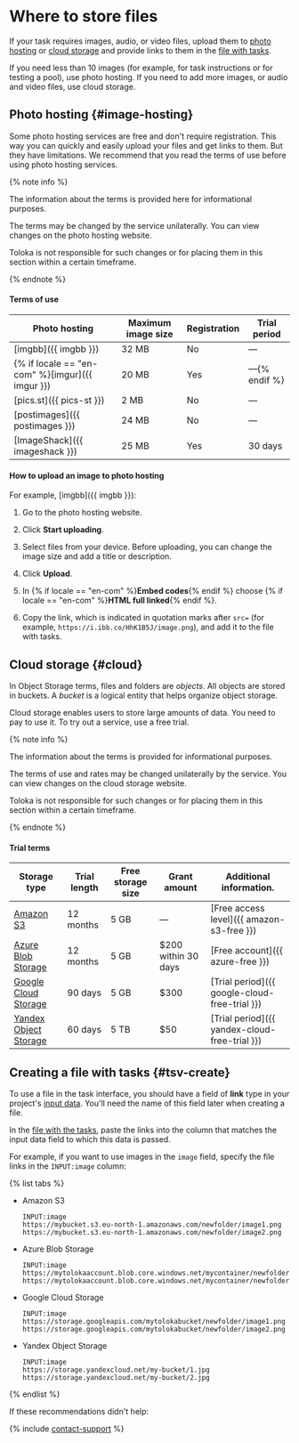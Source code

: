 # Where to store files

If your task requires images, audio, or video files, upload them to [photo hosting](#image-hosting) or [cloud storage](#cloud) and provide links to them in the [file with tasks](../../glossary.md#tsv).

If you need less than 10 images (for example, for task instructions or for testing a pool), use photo hosting. If you need to add more images, or audio and video files, use cloud storage.

## Photo hosting {#image-hosting}

Some photo hosting services are free and don't require registration. This way you can quickly and easily upload your files and get links to them. But they have limitations. We recommend that you read the terms of use before using photo hosting services.

{% note info %}

The information about the terms is provided here for informational purposes.

The terms may be changed by the service unilaterally. You can view changes on the photo hosting website.

Toloka is not responsible for such changes or for placing them in this section within a certain timeframe.

{% endnote %}

#### Terms of use

Photo hosting | Maximum image size | Registration | Trial period
----- | ----- | ----- | -----
[imgbb]({{ imgbb }}) | 32 MB | No | —
{% if locale == "en-com" %}[imgur]({{ imgur }}) | 20 MB | Yes | —{% endif %}
[pics.st]({{ pics-st }}) | 2 MB | No | —
[postimages]({{ postimages }}) | 24 MB | No | —
[ImageShack]({{ imageshack }}) | 25 MB | Yes | 30 days

#### How to upload an image to photo hosting

For example, [imgbb]({{ imgbb }}):

1. Go to the photo hosting website.

1. Click **Start uploading**.

1. Select files from your device. Before uploading, you can change the image size and add a title or description.

1. Click **Upload**.

1. In {% if locale == "en-com" %}**Embed codes**{% endif %} choose {% if locale == "en-com" %}**HTML full linked**{% endif %}.

1. Copy the link, which is indicated in quotation marks after `src=` (for example, `https://i.ibb.co/HhK1B5J/image.png`), and add it to the file with tasks.

## Cloud storage {#cloud}

In Object Storage terms, files and folders are _objects_. All objects are stored in buckets. A _bucket_ is a logical entity that helps organize object storage.

Cloud storage enables users to store large amounts of data. You need to pay to use it. To try out a service, use a free trial.

{% note info %}

The information about the terms is provided for informational purposes.

The terms of use and rates may be changed unilaterally by the service. You can view changes on the cloud storage website.

Toloka is not responsible for such changes or for placing them in this section within a certain timeframe.

{% endnote %}

#### Trial terms

Storage type | Trial length | Free storage size | Grant amount | Additional information.
----- | ----- | ----- | ----- | -----
[Amazon S3](amazon-cloud-storage.md) | 12 months | 5 GB | — | [Free access level]({{ amazon-s3-free }})
[Azure Blob Storage](azure-cloud-storage.md) | 12 months | 5 GB | $200 within 30 days | [Free account]({{ azure-free }})
[Google Cloud Storage](google-cloud-storage.md) | 90 days | 5 GB | $300 | [Trial period]({{ google-cloud-free-trial }})
[Yandex Object Storage](use-object-storage.md) | 60 days | 5 TB | $50 | [Trial period]({{ yandex-cloud-free-trial }})

## Creating a file with tasks {#tsv-create}

To use a file in the task interface, you should have a field of **link** type in your project's [input data](incoming.md). You'll need the name of this field later when creating a file.

In the [file with the tasks](pool_csv.md), paste the links into the column that matches the input data field to which this data is passed.

For example, if you want to use images in the `image` field, specify the file links in the `INPUT:image` column:

{% list tabs %}

- Amazon S3

  ```plaintext
  INPUT:image
  https://mybucket.s3.eu-north-1.amazonaws.com/newfolder/image1.png
  https://mybucket.s3.eu-north-1.amazonaws.com/newfolder/image2.png
  ```

- Azure Blob Storage

  ```plaintext
  INPUT:image
  https://mytolokaaccount.blob.core.windows.net/mycontainer/newfolder/image1.png
  https://mytolokaaccount.blob.core.windows.net/mycontainer/newfolder/image2.png
  ```

- Google Cloud Storage

  ```plaintext
  INPUT:image
  https://storage.googleapis.com/mytolokabucket/newfolder/image1.png
  https://storage.googleapis.com/mytolokabucket/newfolder/image2.png
  ```

- Yandex Object Storage

  ```plaintext
  INPUT:image
  https://storage.yandexcloud.net/my-bucket/1.jpg
  https://storage.yandexcloud.net/my-bucket/2.jpg
  ```

{% endlist %}

If these recommendations didn't help:

{% include [contact-support](../_includes/contact-support-help.md) %}